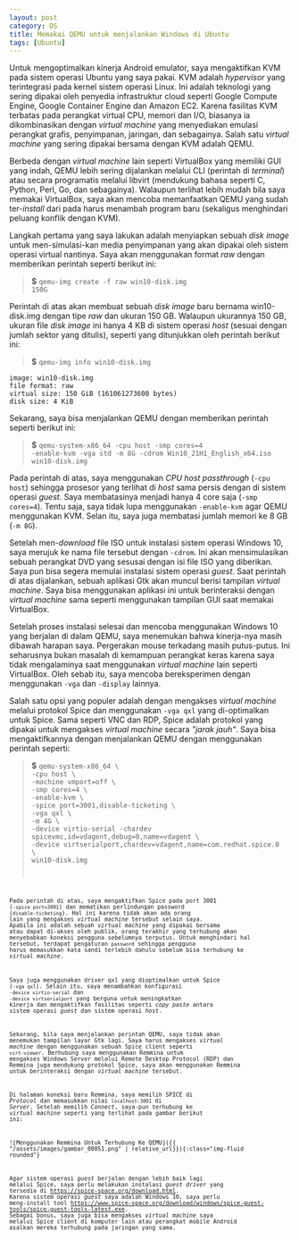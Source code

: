 ```yaml
---
layout: post
category: OS
title: Memakai QEMU untuk menjalankan Windows di Ubuntu
tags: [Ubuntu]
---
```


Untuk mengoptimalkan kinerja Android emulator, saya mengaktifkan KVM pada sistem operasi Ubuntu yang saya pakai. KVM adalah *hypervisor* yang terintegrasi pada kernel sistem operasi Linux.  Ini adalah teknologi yang sering dipakai oleh penyedia infrastruktur cloud seperti Google Compute Engine, Google Container Engine dan Amazon EC2.  Karena fasilitas KVM terbatas pada perangkat virtual CPU, memori dan I/O, biasanya ia dikombinasikan dengan *virtual machine* yang menyediakan emulasi perangkat grafis, penyimpanan, jaringan, dan sebagainya.  Salah satu *virtual machine* yang sering dipakai bersama dengan KVM adalah QEMU.

Berbeda dengan *virtual machine* lain seperti VirtualBox yang memiliki GUI yang indah, QEMU lebih sering dijalankan melalui CLI (perintah di *terminal*) atau secara programatis melalui libvirt (mendukung bahasa seperti C, Python, Perl, Go, dan sebagainya).  Walaupun terlihat lebih mudah bila saya memakai VirtualBox, saya akan mencoba memanfaatkan QEMU yang sudah ter-*install* dari pada harus menambah program baru (sekaligus menghindari peluang konflik dengan KVM).

Langkah pertama yang saya lakukan adalah menyiapkan sebuah *disk image* untuk men-simulasi-kan media penyimpanan yang akan dipakai oleh sistem operasi virtual nantinya.  Saya akan menggunakan format *raw* dengan memberikan perintah seperti berikut ini:

> <strong>$</strong> <code>qemu-img create -f raw win10-disk.img 150G</code>

Perintah di atas akan membuat sebuah *disk image* baru bernama win10-disk.img dengan tipe *raw* dan ukuran 150 GB.  Walaupun ukurannya 150 GB, ukuran file *disk image* ini hanya 4 KB di sistem operasi *host* (sesuai dengan jumlah sektor yang ditulis), seperti  yang ditunjukkan oleh perintah berikut ini:

> <strong>$</strong> <code>qemu-img info win10-disk.img</code>

```
image: win10-disk.img
file format: raw
virtual size: 150 GiB (161061273600 bytes)
disk size: 4 KiB
```

Sekarang, saya bisa menjalankan QEMU dengan memberikan perintah seperti berikut ini:

> <strong>$</strong> <code>qemu-system-x86_64 -cpu host -smp cores=4 -enable-kvm -vga std -m 8G -cdrom Win10_21H1_English_x64.iso win10-disk.img</code>

Pada perintah di atas, saya menggunakan *CPU host passthrough* (`-cpu host`) sehingga prosesor yang terlihat di *host* sama persis dengan di sistem operasi *guest*.  Saya membatasinya menjadi hanya 4 core saja (`-smp cores=4`).  Tentu saja, saya tidak lupa menggunakan `-enable-kvm` agar QEMU menggunakan KVM.  Selan itu, saya juga membatasi jumlah memori ke 8 GB (`-m 8G`).

Setelah men-*download* file ISO untuk instalasi sistem operasi Windows 10, saya merujuk ke nama file tersebut dengan `-cdrom`.  Ini akan mensimulasikan sebuah perangkat DVD yang sesusai dengan isi file ISO yang diberikan.  Saya pun bisa segera memulai instalasi sistem operasi *guest*.  Saat perintah di atas dijalankan, sebuah aplikasi Gtk akan muncul berisi tampilan *virtual machine*.  Saya bisa menggunakan aplikasi ini untuk berinteraksi dengan *virtual machine* sama seperti menggunakan tampilan GUI saat memakai VirtualBox.

Setelah proses instalasi selesai dan mencoba menggunakan Windows 10 yang berjalan di dalam QEMU, saya menemukan bahwa kinerja-nya masih dibawah harapan saya.  Pergerakan mouse terkadang masih putus-putus.  Ini seharusnya bukan masalah di kemampuan perangkat keras karena saya tidak mengalaminya saat  menggunakan *virtual machine* lain seperti VirtualBox.  Oleh sebab itu, saya mencoba bereksperimen dengan menggunakan `-vga` dan `-display` lainnya.

Salah satu opsi yang populer adalah dengan mengakses *virtual machine* melalui protokol Spice dan menggunakan `-vga qxl` yang di-optimalkan untuk Spice.  Sama seperti VNC dan RDP, Spice adalah protokol yang dipakai untuk mengakses *virtual machine* secara *"jarak jauh"*.  Saya bisa mengaktifkannya dengan menjalankan QEMU dengan menggunakan perintah seperti:

> <strong>$</strong> <code>qemu-system-x86_64 \\</code>\
>    <code>-cpu host \\</code>\
>    <code>-machine vmport=off \\</code>\
>    <code>-smp cores=4 \\</code>\
>    <code>-enable-kvm \\</code>\
>    <code>-spice port=3001,disable-ticketing \\</code>\
>    <code>-vga qxl \\</code>\
>    <code>-m 4G \\</code>\
>    <code>-device virtio-serial -chardev spicevmc,id=vdagent,debug=0,name=vdagent \\</code>\
>    <code>-device virtserialport,chardev=vdagent,name=com.redhat.spice.0 \\</code>\
>    <code>win10-disk.img<code>

Pada perintah di atas, saya mengaktifkan Spice pada port 3001 (`-spice port=3001`) dan mematikan perlindungan password (`disable-ticketing`).  Hal ini karena tidak akan ada orang lain yang mengakses *virtual machine* tersebut selain saya.  Apabila ini adalah sebuah *virtual machine* yang dipakai bersama atau dapat di-akses oleh publik, orang terakhir yang terhubung akan menyebabkan koneksi pengguna sebelumnya terputus.  Untuk menghindari hal tersebut, terdapat pengaturan `password` sehingga pengguna harus memasukkan kata sandi terlebih dahulu sebelum bisa terhubung ke *virtual machine*.

Saya juga menggunakan driver qxl yang dioptimalkan untuk Spice (`-vga qxl`).  Selain itu, saya menambahkan konfigurasi `-device virtio-serial` dan `-device virtserialport` yang berguna untuk meningkatkan kinerja dan mengaktifkan fasilitas seperti *copy paste* antara sistem operasi *guest* dan sistem operasi *host*.

Sekarang, bila saya menjalankan perintah QEMU, saya tidak akan menemukan tampilan layar Gtk lagi.  Saya harus mengakses *virtual machine* dengan menggunakan sebuah Spice client seperti `virt-viewer`.  Berhubung saya menggunakan Remmina untuk mengakses Windows Server melalui Remote Desktop Protocol (RDP) dan Remmina juga mendukung protokol Spice, saya akan menggunakan Remmina untuk berinteraksi dengan *virtual machine* tersebut.

Di halaman koneksi baru Remmina, saya memilih SPICE di *Protocol* dan memasukkan nilai `localhost:3001` di *Server*.  Setelah memilih *Connect*, saya-pun terhubung ke *virtual machine* seperti yang terlihat pada gambar berikut ini:

![Menggunakan Remmina Untuk Terhubung Ke QEMU]({{ "/assets/images/gambar_00051.png" | relative_url}}){:class="img-fluid rounded"}

Agar sistem operasi *guest* berjalan dengan lebih baik lagi melalui Spice, saya perlu melakukan instalasi *guest driver* yang tersedia di <https://spice-space.org/download.html>.  Karena sistem operasi *guest* saya adalah Windows 10, saya perlu meng-install tool <https://www.spice-space.org/download/windows/spice-guest-tools/spice-guest-tools-latest.exe>.  Sebagai bonus, saya juga bisa mengakses *virtual machine* saya melalui Spice client di komputer lain atau perangkat mobile Android asalkan mereka terhubung pada jaringan yang sama.